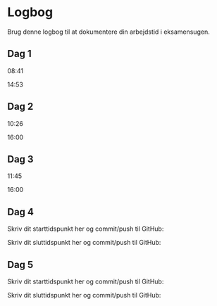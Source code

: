 # Logbog
Brug denne logbog til at dokumentere din arbejdstid i eksamensugen.

## Dag 1
08:41

14:53

## Dag 2
10:26

16:00

## Dag 3
11:45

16:00

## Dag 4
Skriv dit starttidspunkt her og commit/push til GitHub: 

Skriv dit sluttidspunkt her og commit/push til GitHub: 

## Dag 5
Skriv dit starttidspunkt her og commit/push til GitHub: 

Skriv dit sluttidspunkt her og commit/push til GitHub: 
